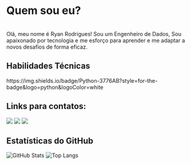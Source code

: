 # Quem sou eu?
<br>
Olá, meu nome é Ryan Rodrigues! Sou um Engenheiro de Dados, Sou apaixonado por tecnologia e me esforço para aprender e me adaptar a novos desafios de forma eficaz.

## Habilidades Técnicas
<div>
https://img.shields.io/badge/Python-3776AB?style=for-the-badge&logo=python&logoColor=white
</div>

## Links para contatos:

<div>
<a href="mailto:eerrvr@gmail.com"><img src="https://img.shields.io/badge/Gmail-D14836?style=for-the-badge&logo=gmail&logoColor=white" target="_blank"></a>
<a href="https://www.linkedin.com/in/ryan-rodrigues-9ba5b81b4/" target="_blank"><img src="https://img.shields.io/badge/-LinkedIn-%230077B5?style=for-the-badge&logo=linkedin&logoColor=white" target="_blank"></a>
<a href="https://github.com/RyanVit/RyanVit" target="_blank"><img src="https://img.shields.io/badge/-GitHub-181717?style=for-the-badge&logo=github&logoColor=white" target="_blank"></a>
</div>

## Estatísticas do GitHub
![GitHub Stats](https://github-readme-stats.vercel.app/api?username=RyanVit&show_icons=true&theme=dark)
![Top Langs](https://github-readme-stats.vercel.app/api/top-langs/?username=RyanVit&layout=compact&theme=dark)
